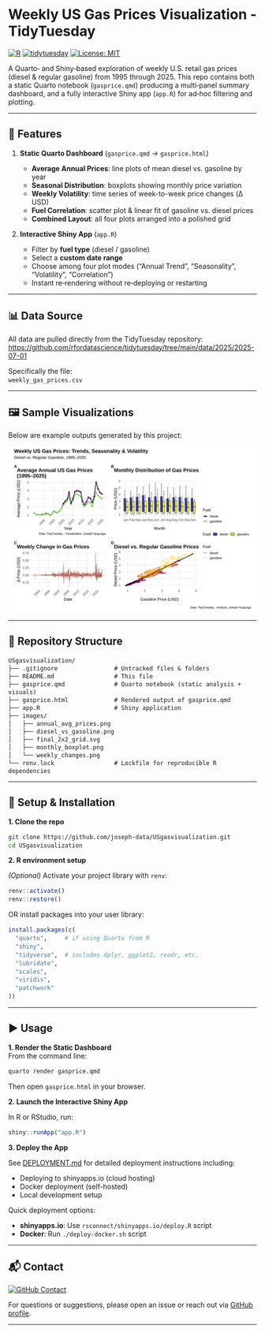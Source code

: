 # Weekly US Gas Prices Visualization - TidyTuesday

[![R](https://img.shields.io/badge/R-276DC3?logo=R&logoColor=white)](https://cran.r-project.org/)
[![tidytuesday](https://img.shields.io/badge/TidyTuesday-Project-blueviolet?logo=R&logoColor=white)](https://github.com/rfordatascience/tidytuesday)
[![License: MIT](https://img.shields.io/badge/License-MIT-yellow.svg)](LICENSE)

A Quarto‐ and Shiny‐based exploration of weekly U.S. retail gas prices (diesel & regular gasoline) from 1995 through 2025. This repo contains both a static Quarto notebook (`gasprice.qmd`) producing a multi‐panel summary dashboard, and a fully interactive Shiny app (`app.R`) for ad‐hoc filtering and plotting.

---

## 🚀 Features

1. **Static Quarto Dashboard** (`gasprice.qmd` → `gasprice.html`)  
   - **Average Annual Prices**: line plots of mean diesel vs. gasoline by year  
   - **Seasonal Distribution**: boxplots showing monthly price variation  
   - **Weekly Volatility**: time series of week-to-week price changes (Δ USD)  
   - **Fuel Correlation**: scatter plot & linear fit of gasoline vs. diesel prices  
   - **Combined Layout**: all four plots arranged into a polished grid

2. **Interactive Shiny App** (`app.R`)  
   - Filter by **fuel type** (diesel / gasoline)  
   - Select a **custom date range**  
   - Choose among four plot modes (“Annual Trend”, “Seasonality”, “Volatility”, “Correlation”)  
   - Instant re‐rendering without re‐deploying or restarting

---

## 📊 Data Source

All data are pulled directly from the TidyTuesday repository:  
https://github.com/rfordatascience/tidytuesday/tree/main/data/2025/2025-07-01

Specifically the file:  
`weekly_gas_prices.csv`

---

## 🖼️ Sample Visualizations

Below are example outputs generated by this project:

<p align="center">
  <img src="images/final_2x2_grid.svg" alt="Combined multi-panel dashboard" width="600"/>
</p>



---

## 📁 Repository Structure

```plaintext
USgasvisualization/
├── .gitignore                # Untracked files & folders
├── README.md                 # This file
├── gasprice.qmd              # Quarto notebook (static analysis + visuals)
├── gasprice.html             # Rendered output of gasprice.qmd
├── app.R                     # Shiny application
├── images/
│   ├── annual_avg_prices.png
│   ├── diesel_vs_gasoline.png
│   ├── final_2x2_grid.svg
│   ├── monthly_boxplot.png
│   └── weekly_changes.png
└── renv.lock                 # Lockfile for reproducible R dependencies
```
---
## 🔧 Setup & Installation

**1. Clone the repo**

```bash
git clone https://github.com/joseph-data/USgasvisualization.git
cd USgasvisualization
```
**2. R environment setup**

*(Optional)* Activate your project library with `renv`:
```r
renv::activate()
renv::restore()
```

OR install packages into your user library:

```r
install.packages(c(
  "quarto",     # if using Quarto from R
  "shiny",
  "tidyverse",  # includes dplyr, ggplot2, readr, etc.
  "lubridate",
  "scales",
  "viridis",
  "patchwork"
))
```
---
## ▶️ Usage

**1. Render the Static Dashboard**  
From the command line:

```bash
quarto render gasprice.qmd
```

Then open `gasprice.html` in your browser.

**2. Launch the Interactive Shiny App**

In R or RStudio, run:
```r
shiny::runApp("app.R")
```

**3. Deploy the App**

See [DEPLOYMENT.md](DEPLOYMENT.md) for detailed deployment instructions including:
- Deploying to shinyapps.io (cloud hosting)
- Docker deployment (self-hosted)
- Local development setup

Quick deployment options:
- **shinyapps.io**: Use `rsconnect/shinyapps.io/deploy.R` script
- **Docker**: Run `./deploy-docker.sh` script
---

## 📬 Contact

[![GitHub Contact](https://img.shields.io/badge/GitHub-Contact-blue?logo=github)](https://github.com/joseph-data)

For questions or suggestions, please open an issue or reach out via [GitHub profile](https://github.com/joseph-data).

---
